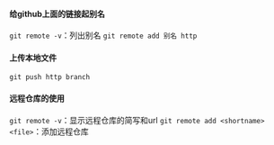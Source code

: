 #### 给github上面的链接起别名
`git remote -v`：列出别名
`git remote add 别名 http`

#### 上传本地文件
`git push http branch`

#### 远程仓库的使用
`git remote -v`：显示远程仓库的简写和url
`git remote add <shortname> <file>`：添加远程仓库